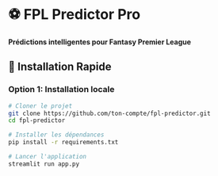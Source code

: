 # ⚽ FPL Predictor Pro

**Prédictions intelligentes pour Fantasy Premier League**

## 🚀 Installation Rapide

### Option 1: Installation locale
```bash
# Cloner le projet
git clone https://github.com/ton-compte/fpl-predictor.git
cd fpl-predictor

# Installer les dépendances
pip install -r requirements.txt

# Lancer l'application
streamlit run app.py